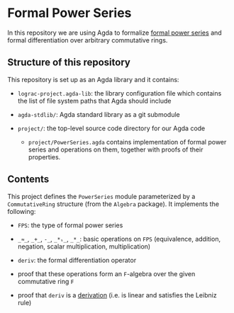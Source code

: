 # Formal Power Series

In this repository we are using Agda to formalize [formal power series](https://en.wikipedia.org/wiki/Formal_power_series) and formal differentiation over arbitrary commutative rings.

## Structure of this repository

This repository is set up as an Agda library and it contains:

* `lograc-project.agda-lib`: the library configuration file which contains the list of file system paths that Agda should include

* `agda-stdlib/`: Agda standard library as a git submodule

* `project/`: the top-level source code directory for our Agda code

  * `project/PowerSeries.agda` contains implementation of formal power series and operations on them, together with proofs of their properties.

## Contents

This project defines the `PowerSeries` module parameterized by a `CommutativeRing` structure (from the `Algebra` package). It implements the following:

* `FPS`: the type of formal power series

* `_≈_`, `_+_`, `-_`, `_*ₛ_`, `_*_`: basic operations on `FPS` (equivalence, addition, negation, scalar multiplication, multiplication)

* `deriv`: the formal differentiation operator

* proof that these operations form an `F`-algebra over the given commutative ring `F`

* proof that `deriv` is a [derivation](https://en.wikipedia.org/wiki/Derivation_(differential_algebra)) (i.e. is linear and satisfies the Leibniz rule)
